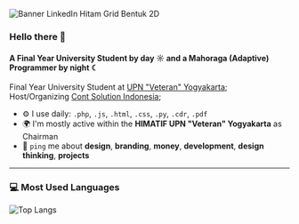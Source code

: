 ![Banner LinkedIn Hitam Grid Bentuk 2D](https://github.com/user-attachments/assets/638f07c3-91ef-4557-91dd-cb7989d365c5)

### Hello there 👋

#### A Final Year University Student by day ☼ and a Mahoraga (Adaptive) Programmer by night ☾

Final Year University Student at [UPN "Veteran" Yogyakarta](https://if.upnyk.ac.id/);<br>
Host/Organizing [Cont Solution Indonesia](https://www.contsoldev.com/);<br>

- ⚙️ I use daily: `.php`, `.js`, `.html`, `.css`, `.py`, `.cdr`, `.pdf`
- 🌍 I'm mostly active within the **HIMATIF UPN "Veteran" Yogyakarta** as Chairman
- 💬 `ping` me about **design**, **branding**, **money**, **development**, **design thinking**, **projects**

---

### 💻 Most Used Languages
![Top Langs](https://github-readme-stats.vercel.app/api/top-langs/?username=qybbs&layout=compact&langs_count=6&theme=dark)


